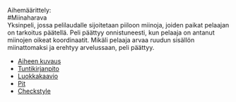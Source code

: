 Aihemäärittely:    
#Miinaharava    
Yksinpeli, jossa pelilaudalle sijoitetaan piiloon miinoja, joiden paikat pelaajan on tarkoitus päätellä. Peli päättyy onnistuneesti, kun pelaaja on antanut miinojen oikeat koordinaatit. Mikäli pelaaja arvaa ruudun sisällön miinattomaksi ja erehtyy arvelussaan, peli päättyy. 
- [Aiheen kuvaus](Dokumentaatio/AiheenKuvausJaMääritelmä.md)
- [Tuntikirjanpito](Dokumentaatio/Tuntikirjanpito.md)
- [Luokkakaavio](Dokumentaatio/Luokkakaavio.png "Luokkakaavio")
- [Pit](https://htmlpreview.github.io/?https://github.com/alaakkon/Miinaharava/blob/master/Miinaharava/target/pit-reports/201609012337/index.html)
- [Checkstyle](https://htmlpreview.github.io/?https://github.com/alaakkon/Miinaharava/blob/master/Miinaharava/target/site/checkstyle.html)
